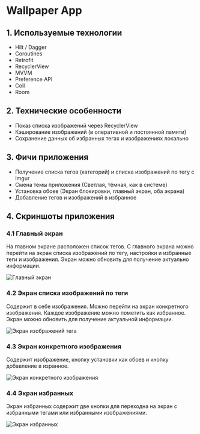 # Wallpaper App

## 1. Используемые технологии

* Hilt / Dagger
* Coroutines
* Retrofit
* RecyclerView
* MVVM
* Preference API
* Coil
* Room

## 2. Технические особенности

- Показ списка изображений через RecyclerView
- Кэширование изображений (в оперативной и постоянной памяти)
- Сохранение данных об избранных тегах и изображениях локально

## 3. Фичи приложения

- Получение списка тегов (категорий) и списка изображений по тегу с Imgur
- Смена темы приложения (Светлая, тёмная, как в системе)
- Установка обоев (Экран блокировки, главный экран, оба экрана)
- Добавление тегов и изображений в избранное

## 4. Скриншоты приложения

### 4.1 Главный экран

На главном экране расположен список тегов. С главного экрана можно перейти на экран списка изображений по тегу, настройки и избранные теги и изображения. Экран можно обновить для получение актуально информации.

![Главный экран](readme_resources/main_screen.png)

### 4.2 Экран списка изображений по теги

Содержит в себе изображения. Можно перейти на экран конкретного изображения. Каждое изображение можно пометить как избранное. Экран можно обновить для получение актуальной информации.

![Экран изображений тега](readme_resources/tag_images.png)



### 4.3 Экран конкретного изображения

Содержит изображение, кнопку установки как обоев и кнопку добавление в изранное.

![Экран конкретного изображения](readme_resources/full_images.png)

### 4.4 Экран избранных

Экран избранных содержит две кнопки для переходна на экран с избранными тегами или избранными изображениями.

![Экран избранных](readme_resources/favourites_screen.png)
